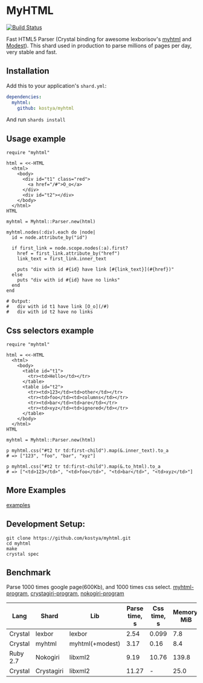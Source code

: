 # MyHTML

[![Build Status](https://github.com/kostya/myhtml/actions/workflows/ci.yml/badge.svg)](https://github.com/kostya/myhtml/actions/workflows/ci.yml?query=branch%3Amaster+event%3Apush)

Fast HTML5 Parser (Crystal binding for awesome lexborisov's [myhtml](https://github.com/lexborisov/myhtml) and [Modest](https://github.com/lexborisov/Modest)). This shard used in production to parse millions of pages per day, very stable and fast.

## Installation


Add this to your application's `shard.yml`:

```yaml
dependencies:
  myhtml:
    github: kostya/myhtml
```

And run `shards install`

## Usage example

```crystal
require "myhtml"

html = <<-HTML
  <html>
    <body>
      <div id="t1" class="red">
        <a href="/#">O_o</a>
      </div>
      <div id="t2"></div>
    </body>
  </html>
HTML

myhtml = Myhtml::Parser.new(html)

myhtml.nodes(:div).each do |node|
  id = node.attribute_by("id")

  if first_link = node.scope.nodes(:a).first?
    href = first_link.attribute_by("href")
    link_text = first_link.inner_text

    puts "div with id #{id} have link [#{link_text}](#{href})"
  else
    puts "div with id #{id} have no links"
  end
end

# Output:
#   div with id t1 have link [O_o](/#)
#   div with id t2 have no links
```

## Css selectors example

```crystal
require "myhtml"

html = <<-HTML
  <html>
    <body>
      <table id="t1">
        <tr><td>Hello</td></tr>
      </table>
      <table id="t2">
        <tr><td>123</td><td>other</td></tr>
        <tr><td>foo</td><td>columns</td></tr>
        <tr><td>bar</td><td>are</td></tr>
        <tr><td>xyz</td><td>ignored</td></tr>
      </table>
    </body>
  </html>
HTML

myhtml = Myhtml::Parser.new(html)

p myhtml.css("#t2 tr td:first-child").map(&.inner_text).to_a
# => ["123", "foo", "bar", "xyz"]

p myhtml.css("#t2 tr td:first-child").map(&.to_html).to_a
# => ["<td>123</td>", "<td>foo</td>", "<td>bar</td>", "<td>xyz</td>"]
```

## More Examples

[examples](https://github.com/kostya/myhtml/tree/master/examples)

## Development Setup:

```shell
git clone https://github.com/kostya/myhtml.git
cd myhtml
make
crystal spec
```

## Benchmark

Parse 1000 times google page(600Kb), and 1000 times css select. [myhtml-program](https://github.com/kostya/myhtml/tree/master/bench/test-myhtml.cr), [crystagiri-program](https://github.com/kostya/myhtml/tree/master/bench/test-libxml.cr), [nokogiri-program](https://github.com/kostya/myhtml/tree/master/bench/test-libxml.rb)

| Lang     | Shard      | Lib             | Parse time, s | Css time, s | Memory, MiB |
| -------- | ---------- | --------------- | ------------- | ----------- | ----------- |
| Crystal  | lexbor     | lexbor          | 2.54          | 0.099       | 7.8         |
| Crystal  | myhtml     | myhtml(+modest) | 3.17          | 0.16        | 8.4         |
| Ruby 2.7 | Nokogiri   | libxml2         | 9.19          | 10.76       | 139.8       |
| Crystal  | Crystagiri | libxml2         | 11.27         | -           | 25.0        |

